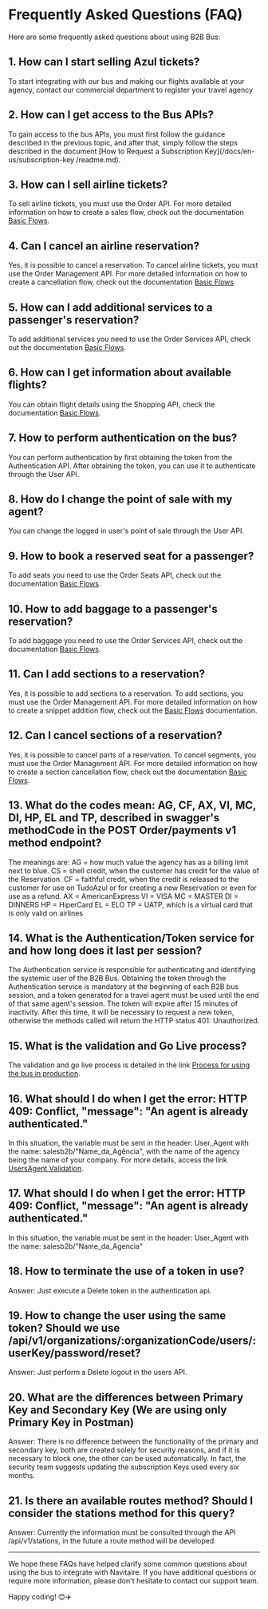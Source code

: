 # Frequently Asked Questions (FAQ)

Here are some frequently asked questions about using B2B Bus:

## 1. How can I start selling Azul tickets?

To start integrating with our bus and making our flights available at your agency, contact our commercial department to register your travel agency

## 2. How can I get access to the Bus APIs?

To gain access to the bus APIs, you must first follow the guidance described in the previous topic, and after that, simply follow the steps described in the document [How to Request a Subscription Key](/docs/en-us/subscription-key /readme.md).

## 3. How can I sell airline tickets?

To sell airline tickets, you must use the Order API. For more detailed information on how to create a sales flow, check out the documentation [Basic Flows](/docs/en-us/postman/README.md).

## 4. Can I cancel an airline reservation?

Yes, it is possible to cancel a reservation.
To cancel airline tickets, you must use the Order Management API. For more detailed information on how to create a cancellation flow, check out the documentation [Basic Flows](/docs/en-us/postman/README.md).

## 5. How can I add additional services to a passenger's reservation?

To add additional services you need to use the Order Services API, check out the documentation [Basic Flows](/docs/en-us/postman/README.md).

## 6. How can I get information about available flights?

You can obtain flight details using the Shopping API, check the documentation [Basic Flows](/docs/en-us/postman/README.md).

## 7. How to perform authentication on the bus?

You can perform authentication by first obtaining the token from the Authentication API. After obtaining the token, you can use it to authenticate through the User API.

## 8. How do I change the point of sale with my agent?

You can change the logged in user's point of sale through the User API.

## 9. How to book a reserved seat for a passenger?

To add seats you need to use the Order Seats API, check out the documentation [Basic Flows](/docs/en-us/postman/README.md).

## 10. How to add baggage to a passenger's reservation?

To add baggage you need to use the Order Services API, check out the documentation [Basic Flows](/docs/en-us/postman/README.md).

## 11. Can I add sections to a reservation?

Yes, it is possible to add sections to a reservation.
To add sections, you must use the Order Management API. For more detailed information on how to create a snippet addition flow, check out the [Basic Flows](/docs/en-us/postman/README.md) documentation.

## 12. Can I cancel sections of a reservation?

Yes, it is possible to cancel parts of a reservation.
To cancel segments, you must use the Order Management API. For more detailed information on how to create a section cancellation flow, check out the documentation [Basic Flows](/docs/en-us/postman/README.md).

## 13. What do the codes mean: AG, CF, AX, VI, MC, DI, HP, EL and TP, described in swagger's methodCode in the POST Order/payments v1 method endpoint?

The meanings are:
AG = how much value the agency has as a billing limit next to blue.
CS = shell credit, when the customer has credit for the value of the Reservation.
CF = faithful credit, when the credit is released to the customer for use on TudoAzul or for creating a new Reservation or even for use as a refund.
AX = AmericanExpress
VI = VISA
MC = MASTER
DI = DINNERS
HP = HiperCard
EL = ELO
TP = UATP, which is a virtual card that is only valid on airlines

## 14. What is the Authentication/Token service for and how long does it last per session?

The Authentication service is responsible for authenticating and identifying the systemic user of the B2B Bus.
Obtaining the token through the Authentication service is mandatory at the beginning of each B2B bus session, and a token generated for a travel agent must be used until the end of that same agent's session.
The token will expire after 15 minutes of inactivity. After this time, it will be necessary to request a new token, otherwise the methods called will return the HTTP status 401: Unauthorized.

## 15. What is the validation and Go Live process?
 
The validation and go live process is detailed in the link [Process for using the bus in production](/docs/en-us/processo-inicio-producao/readme.md).

## 16. What should I do when I get the error: HTTP 409: Conflict, "message": "An agent is already authenticated."

In this situation, the variable must be sent in the header: User_Agent with the name: salesb2b/"Name_da_Agência", with the name of the agency being the name of your company. For more details, access the link [UsersAgent Validation](/README.en.md).


## 17. What should I do when I get the error: HTTP 409: Conflict, "message": "An agent is already authenticated."

In this situation, the variable must be sent in the header: User_Agent with the name: salesb2b/"Name_da_Agencia"

## 18. How to terminate the use of a token in use?
Answer: Just execute a Delete token in the authentication api.


## 19. How to change the user using the same token? Should we use /api/v1/organizations/:organizationCode/users/:userKey/password/reset?
Answer: Just perform a Delete logout in the users API.


## 20. What are the differences between Primary Key and Secondary Key (We are using only Primary Key in Postman)
Answer: There is no difference between the functionality of the primary and secondary key, both are created solely for security reasons, and if it is necessary to block one, the other can be used automatically. In fact, the security team suggests updating the subscription Keys used every six months.


## 21. Is there an available routes method? Should I consider the stations method for this query?
Answer: Currently the information must be consulted through the API /api/v1/stations, in the future a route method will be developed.


---

We hope these FAQs have helped clarify some common questions about using the bus to integrate with Navitaire. If you have additional questions or require more information, please don't hesitate to contact our support team.

Happy coding! 😊✈️